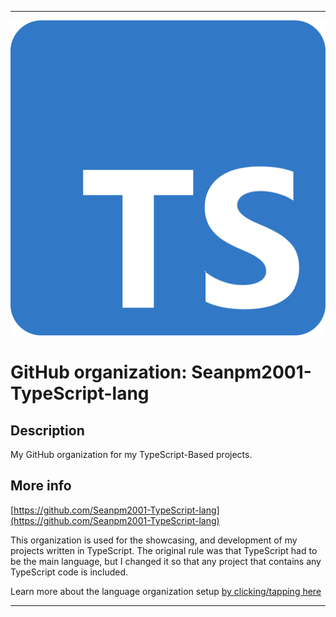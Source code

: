 
***

![TypeScript_Logo.png failed to load. The file may be missing or corrupt. Check the file path for errors first.](/AdditionalInfo/1/Seanpm2001-TypeScript-lang/TypeScript_Logo.png)

# GitHub organization: Seanpm2001-TypeScript-lang

## Description

My GitHub organization for my TypeScript-Based projects.

## More info

[https://github.com/Seanpm2001-TypeScript-lang](https://github.com/Seanpm2001-TypeScript-lang)

This organization is used for the showcasing, and development of my projects written in TypeScript. The original rule was that TypeScript had to be the main language, but I changed it so that any project that contains any TypeScript code is included.

Learn more about the language organization setup [by clicking/tapping here](/AdditionalInfo/LanguageOrgs/README.md)

***
